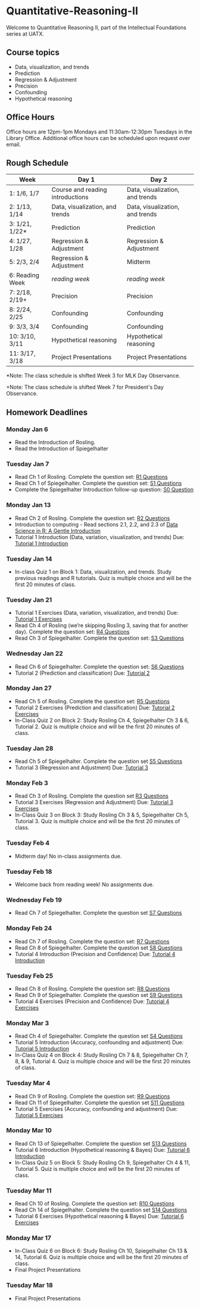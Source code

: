 # Quantitative-Reasoning-II

Welcome to Quantitative Reasoning II, part of the Intellectual Foundations series at UATX. 

## Course topics 
- Data, visualization, and trends
- Prediction
- Regression & Adjustment
- Precision
- Confounding
- Hypothetical reasoning

## Office Hours
Office hours are 12pm-1pm Mondays and 11:30am-12:30pm Tuesdays in the Library Office. Additional office hours can be scheduled upon request over email.

## Rough Schedule

| Week       | Day 1 | Day 2 |
|------------|---------|---------|
| 1: 1/6, 1/7  |    Course and reading introductions     |    Data, visualization, and trends     |
| 2: 1/13, 1/14 |     Data, visualization, and trends    |      Data, visualization, and trends   |
| 3: 1/21, 1/22* |    Prediction     |     Prediction    |
| 4: 1/27, 1/28|   Regression & Adjustment      |      Regression & Adjustment   |
| 5: 2/3, 2/4 |      Regression & Adjustment   |    Midterm     |
| 6: Reading Week|     *reading week*    |     *reading week*    |
| 7: 2/18, 2/19+ |   Precision      |     Precision    |
| 8: 2/24, 2/25|    Confounding     |    Confounding     |
| 9: 3/3, 3/4  |    Confounding     |     Confounding    |
| 10: 3/10, 3/11 |     Hypothetical reasoning    |    Hypothetical reasoning     |
| 11: 3/17, 3/18 |    Project Presentations     |    Project Presentations     |

*Note: The class schedule is shifted Week 3 for MLK Day Observance. 

+Note: The class schedule is shifted Week 7 for President's Day Observance. 

## Homework Deadlines

### Monday Jan 6
- Read the Introduction of Rosling.
- Read the Introduction of Spiegelhalter

### Tuesday Jan 7
- Read Ch 1 of Rosling. Complete the question set: [R1 Questions](https://qr2-w25.github.io/homepage/questions/R1-before.html)
- Read Ch 1 of Spiegelhalter. Complete the question set: [S1 Questions](https://qr2-w25.github.io/homepage/questions/S1-before.html)
- Complete the Spiegelhalter Introduction follow-up question: [S0 Question](https://qr2-w25.github.io/homepage/questions/S0-after.html)

### Monday Jan 13
- Read Ch 2 of Rosling. Complete the question set: [R2 Questions](https://qr2-w25.github.io/homepage/questions/R2-before.html)
- Introduction to computing - Read sections 2.1, 2.2, and 2.3 of [Data Science in R: A Gentle Introduction](https://bookdown.org/jgscott/DSGI/lesson_data.html#data-frames-cases-and-variariables)
- Tutorial 1 Introduction (Data, variation, visualization, and trends) Due: [Tutorial 1 Introduction](https://dtkaplan.github.io/QR2-computing/tutorial-1.html)

### Tuesday Jan 14
- In-class Quiz 1 on Block 1: Data, visualization, and trends. Study previous readings and R tutorials. Quiz is multiple choice and will be the first 20 minutes of class.

### Tuesday Jan 21
- Tutorial 1 Exercises (Data, variation, visualization, and trends) Due: [Tutorial 1 Exercises](https://dtkaplan.github.io/QR2-computing/exercises-1.html)
- Read Ch 4 of Rosling (we’re skipping Rosling 3, saving that for another day). Complete the question set: [R4 Questions](https://qr2-w25.github.io/homepage/questions/R4-before.html)
- Read Ch 3 of Spiegelhalter. Complete the question set: [S3 Questions](https://qr2-w25.github.io/homepage/questions/S3-before.html)

### Wednesday Jan 22
- Read Ch 6 of Spiegelhalter. Complete the question set: [S6 Questions](https://qr2-w25.github.io/homepage/questions/S6-before.html)
- Tutorial 2 (Prediction and classification) Due: [Tutorial 2](https://dtkaplan.github.io/QR2-computing/tutorial-2.html)

### Monday Jan 27
- Read Ch 5 of Rosling. Complete the question set: [R5 Questions](https://qr2-w25.github.io/homepage/questions/R5-before.html)
- Tutorial 2 Exercises (Prediction and classification) Due: [Tutorial 2 Exercises](https://dtkaplan.github.io/QR2-computing/exercises-2.html)
- In-Class Quiz 2 on Block 2: Study Rosling Ch 4, Spiegelhalter Ch 3 & 6, Tutorial 2. Quiz is multiple choice and will be the first 20 minutes of class.

### Tuesday Jan 28
- Read Ch 5 of Spiegelhalter. Complete the question set [S5 Questions](https://qr2-w25.github.io/homepage/questions/S5-before.html)
- Tutorial 3 (Regression and Adjustment) Due: [Tutorial 3](https://dtkaplan.github.io/QR2-computing/tutorial-3.html)

### Monday Feb 3
- Read Ch 3 of Rosling. Complete the question set [R3 Questions](https://qr2-w25.github.io/homepage/questions/R3-before.html)
- Tutorial 3 Exercises (Regression and Adjustment) Due: [Tutorial 3 Exercises](https://dtkaplan.github.io/QR2-computing/exercises-3.html)
- In-Class Quiz 3 on Block 3: Study Rosling Ch 3 & 5, Spiegelhalter Ch 5, Tutorial 3. Quiz is multiple choice and will be the first 20 minutes of class.

### Tuesday Feb 4
- Midterm day! No in-class assignments due.

### Tuesday Feb 18
- Welcome back from reading week! No assignments due.

### Wednesday Feb 19
- Read Ch 7 of Spiegelhalter. Complete the question set [S7 Questions](https://qr2-w25.github.io/homepage/questions/S7-before.html)

### Monday Feb 24
- Read Ch 7 of Rosling. Complete the question set: [R7 Questions](https://qr2-w25.github.io/homepage/questions/R7-before.html)
- Read Ch 8 of Spiegelhalter. Complete the question set [S8 Questions](https://qr2-w25.github.io/homepage/questions/S8-before.html)
- Tutorial 4 Introduction (Precision and Confidence) Due: [Tutorial 4 Introduction](https://dtkaplan.github.io/QR2-computing/tutorial-4.html)

### Tuesday Feb 25
- Read Ch 8 of Rosling. Complete the question set: [R8 Questions](https://qr2-w25.github.io/homepage/questions/R8-before.html)
- Read Ch 9 of Spiegelhalter. Complete the question set [S9 Questions](https://qr2-w25.github.io/homepage/questions/S9-before.html)
- Tutorial 4 Exercises (Precision and Confidence) Due: [Tutorial 4 Exercises](https://dtkaplan.github.io/QR2-computing/exercises-4.html)

### Monday Mar 3
- Read Ch 4 of Spiegelhalter. Complete the question set [S4 Questions](https://qr2-w25.github.io/homepage/questions/S4-before.html)
- Tutorial 5 Introduction (Accuracy, confounding and adjustment) Due: [Tutorial 5 Introduction](https://dtkaplan.github.io/QR2-computing/tutorial-5.html)
- In-Class Quiz 4 on Block 4: Study Rosling Ch 7 & 8, Spiegelhalter Ch 7, 8, & 9, Tutorial 4. Quiz is multiple choice and will be the first 20 minutes of class.

### Tuesday Mar 4
- Read Ch 9 of Rosling. Complete the question set: [R9 Questions](https://qr2-w25.github.io/homepage/questions/R9-before.html)
- Read Ch 11 of Spiegelhalter. Complete the question set [S11 Questions](https://qr2-w25.github.io/homepage/questions/S11-before.html)
- Tutorial 5 Exercises (Accuracy, confounding and adjustment) Due: [Tutorial 5 Exercises](https://dtkaplan.github.io/QR2-computing/exercises-5.html)
  
### Monday Mar 10
- Read Ch 13 of Spiegelhalter. Complete the question set [S13 Questions](https://qr2-w25.github.io/homepage/questions/S13-before.html)
- Tutorial 6 Introduction (Hypothetical reasoning & Bayes) Due: [Tutorial 6 Introduction](https://dtkaplan.github.io/QR2-computing/tutorial-6.html)
- In-Class Quiz 5 on Block 5: Study Rosling Ch 9, Spiegelhalter Ch 4 & 11, Tutorial 5. Quiz is multiple choice and will be the first 20 minutes of class.

### Tuesday Mar 11
- Read Ch 10 of Rosling. Complete the question set: [R10 Questions](https://qr2-w25.github.io/homepage/questions/R10-before.html)
- Read Ch 14 of Spiegelhalter. Complete the question set [S14 Questions](https://qr2-w25.github.io/homepage/questions/S14-before.html)
- Tutorial 6 Exercises (Hypothetical reasoning & Bayes) Due: [Tutorial 6 Exercises](https://dtkaplan.github.io/QR2-computing/exercises-6.html)

### Monday Mar 17
- In-Class Quiz 6 on Block 6: Study Rosling Ch 10, Spiegelhalter Ch 13 & 14, Tutorial 6. Quiz is multiple choice and will be the first 20 minutes of class.
- Final Project Presentations

### Tuesday Mar 18
- Final Project Presentations

